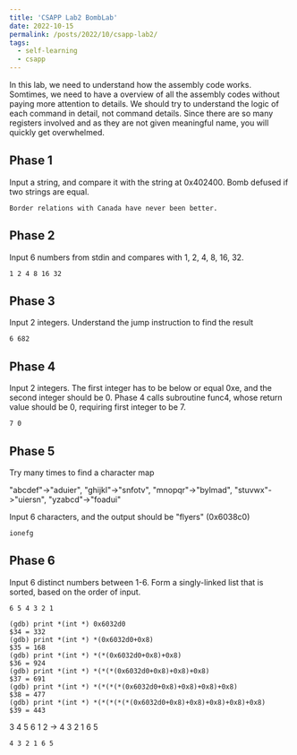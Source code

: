 ```yaml
---
title: 'CSAPP Lab2 BombLab'
date: 2022-10-15
permalink: /posts/2022/10/csapp-lab2/
tags:
  - self-learning
  - csapp
---
```



In this lab, we need to understand how the assembly code works. Somtimes, we need to have a overview of all the assembly codes without paying more attention to details. We should try to understand the logic of each command in detail, not command details. Since there are so many registers involved and as they are not given meaningful name, you will quickly get overwhelmed.

## Phase 1

Input a string, and compare it with the string at 0x402400. Bomb defused if two strings are equal.

```
Border relations with Canada have never been better.
```

## Phase 2

Input 6 numbers from stdin and compares with 1, 2, 4, 8, 16, 32.

```
1 2 4 8 16 32
```

## Phase 3

Input 2 integers. Understand the jump instruction to find the result

```
6 682
```

## Phase 4

Input 2 integers. The first integer has to be below or equal 0xe, and the second integer should be 0. Phase 4 calls subroutine func4, whose return value should be 0, requiring first integer to be 7.

```
7 0
```

## Phase 5

Try many times to find a character map

"abcdef"->"aduier", "ghijkl"->"snfotv", "mnopqr"->"bylmad", "stuvwx"->"uiersn", "yzabcd"->"foadui"

Input 6 characters, and the output should be "flyers" (0x6038c0)

```
ionefg
```

## Phase 6

Input 6 distinct numbers between 1-6. Form a singly-linked list that is sorted, based on the order of input.

```
6 5 4 3 2 1

(gdb) print *(int *) 0x6032d0
$34 = 332
(gdb) print *(int *) *(0x6032d0+0x8)
$35 = 168
(gdb) print *(int *) *(*(0x6032d0+0x8)+0x8)
$36 = 924
(gdb) print *(int *) *(*(*(0x6032d0+0x8)+0x8)+0x8)
$37 = 691
(gdb) print *(int *) *(*(*(*(0x6032d0+0x8)+0x8)+0x8)+0x8)
$38 = 477
(gdb) print *(int *) *(*(*(*(*(0x6032d0+0x8)+0x8)+0x8)+0x8)+0x8)
$39 = 443
```

3 4 5 6 1 2 -> 4 3 2 1 6 5

```
4 3 2 1 6 5
```